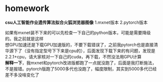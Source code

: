 # homework
**csu人工智能作业遗传算法拟合火狐浏览器图像**
1.mxnet版本
2.pytorch版本

如果有mxnet装不下来的可以先检查一下自己的python版本，可能是需要降级的。我之前就是这样  
想GPU加速还是下载GPU加速版的，不要下载错误了，之前我pytorch也是直接清华源下了（没有指定型号下下来是cpu的），后面发现下载下来的有问题，发现是2.2.1+cpu，请大家核对一下自己的cuda，再下载，不然没法用GPU计算  
**解释一下**，我mxnet和pytorch改进版都跑了一点就没跑了，后面是我打断施法，不是报错。pytorch版跑了5000多代也没跑了，幅度限制，其实到5000多代已经差不多没啥变化了
